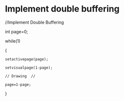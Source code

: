 # Implement double buffering 

//Implement Double Buffering 

int page=0;

while(1)

{

	setactivepage(page);
	
	setvisualpage(1-page);
	
	// Drawing	//
	
	page=1-page;
}
